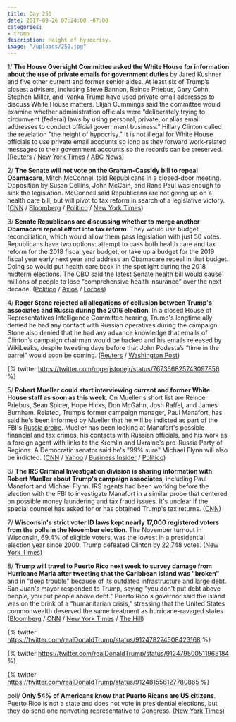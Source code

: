 ```yaml
---
title: Day 250
date: 2017-09-26 07:24:00 -07:00
categories:
- trump
description: Height of hypocrisy.
image: "/uploads/250.jpg"
---
```


1/ **The House Oversight Committee asked the White House for information about the use of private emails for government duties** by Jared Kushner and five other current and former senior aides. At least six of Trump’s closest advisers, including Steve Bannon, Reince Priebus, Gary Cohn, Stephen Miller, and Ivanka Trump have used private email addresses to discuss White House matters. Elijah Cummings said the committee would examine whether administration officials were “deliberately trying to circumvent (federal) laws by using personal, private, or alias email addresses to conduct official government business.” Hillary Clinton called the revelation "the height of hypocrisy." It is not illegal for White House officials to use private email accounts so long as they forward work-related messages to their government accounts so the records can be preserved. ([Reuters](https://www.reuters.com/article/us-usa-trump-emails/house-panel-probing-private-email-use-by-white-house-aides-idUSKCN1C101M) / [New York Times](https://www.nytimes.com/2017/09/25/us/politics/private-email-trump-kushner-bannon.html) / [ABC News](http://abcnews.go.com/Politics/hillary-clinton-slams-trump-admin-private-emails-height/story?id=50094787))

2/ **The Senate will not vote on the Graham-Cassidy bill to repeal Obamacare**, Mitch McConnell told Republicans in a closed-door meeting. Opposition by Susan Collins, John McCain, and Rand Paul was enough to sink the legislation. McConnell said Republicans are not giving up on a health care bill, but will pivot to tax reform in search of a legislative victory. ([CNN](http://www.cnn.com/2017/09/26/politics/health-care-republican-senate-vote/index.html) / [Bloomberg](https://www.bloomberg.com/news/articles/2017-09-26/senate-gop-drops-obamacare-repeal-effort-for-lack-of-support) / [Politico](http://www.politico.com/story/2017/09/26/obamacare-repeal-failure-republican-senate-243148) / [New York Times](https://www.nytimes.com/2017/09/26/us/politics/mcconnell-obamacare-repeal-graham-cassidy-trump.html))

3/ **Senate Republicans are discussing whether to merge another Obamacare repeal effort into tax reform**. They would use budget reconciliation, which would allow them pass legislation with just 50 votes. Republicans have two options: attempt to pass both health care and tax reform for the 2018 fiscal year budget, or take up a budget for the 2019 fiscal year early next year and address an Obamacare repeal in that budget. Doing so would put health care back in the spotlight during the 2018 midterm elections. The CBO said the latest Senate health bill would cause millions of people to lose “comprehensive health insurance” over the next decade. ([Politico](http://www.politico.com/story/2017/09/25/obamacare-repeal-republicans-budget-243125) / [Axios](https://www.axios.com/some-republicans-want-to-combine-tax-and-health-care-in-18-budget-2489571972.html) / [Forbes](https://www.forbes.com/sites/brucejapsen/2017/09/25/cbo-graham-cassidy-trumpcare-bill-reduce-coverage-for-millions/#417b5ce97966))

4/ **Roger Stone rejected all allegations of collusion between Trump's associates and Russia during the 2016 election**. In a closed House of Representatives Intelligence Committee hearing, Trump's longtime ally denied he had any contact with Russian operatives during the campaign. Stone also denied that he had any advance knowledge that emails of Clinton’s campaign chairman would be hacked and his emails released by WikiLeaks, despite tweeting days before that John Podesta’s “time in the barrel” would soon be coming. ([Reuters](https://www.reuters.com/article/us-usa-trump-russia-stone/trump-ally-stone-flatly-rejects-allegations-of-russia-collusion-idUSKCN1C103S) / [Washington Post](https://www.washingtonpost.com/powerpost/roger-stone-plans-to-deny-collusion-evidence-of-russia-hacking-to-congress/2017/09/25/e0c0f074-a24f-11e7-b14f-f41773cd5a14_story.html))

{% twitter https://twitter.com/rogerjstonejr/status/767366825743097856 %}

5/ **Robert Mueller could start interviewing current and former White House staff as soon as this week**. On Mueller's short list are Reince Priebus, Sean Spicer, Hope Hicks, Don McGahn, Josh Raffel, and James Burnham. Related, Trump’s former campaign manager, Paul Manafort, has said he's been informed by Mueller that he will be indicted as part of the FBI's <a href="{{ site.baseurl }}/trump-russia-investigation/">Russia probe</a>. Mueller has been looking at Manafort's possible financial and tax crimes, his contacts with Russian officials, and his work as a foreign agent with links to the Kremlin and Ukraine's pro-Russia Party of Regions. A Democratic senator said he's "99% sure" Michael Flynn will also be indicted. ([CNN](http://www.cnn.com/2017/09/26/politics/white-house-special-counsel-robert-mueller/index.html?adkey=bn) / [Yahoo](https://www.yahoo.com/news/roger-stone-manaforts-mood-amazingly-good-despite-coming-indictment-223127822.html) / [Business Insider](http://www.businessinsider.com/roger-stone-manafort-confirmed-that-muellers-team-plans-to-indict-him-2017-9) / [Politico](http://www.politico.com/story/2017/09/26/indictments-michael-flynn-paul-manafort-richard-blumenthal-says-243158))

6/ **The IRS Criminal Investigation division is sharing information with Robert Mueller about Trump's campaign associates**, including Paul Manafort and Michael Flynn. IRS agents had been working before the election with the FBI to investigate Manafort in a similar probe that centered on possible money laundering and tax fraud issues. It's unclear if the special counsel has asked for or has obtained Trump's tax returns. ([CNN](http://www.cnn.com/2017/09/26/politics/special-counsel-irs-russia-probe-information-sharing/))

7/ **Wisconsin's strict voter ID laws kept nearly 17,000 registered voters from the polls in the November election**. The November turnout in Wisconsin, 69.4% of eligible voters, was the lowest in a presidential election year since 2000. Trump defeated Clinton by 22,748 votes. ([New York Times](https://www.nytimes.com/2017/09/25/us/wisconsin-voters.html))

8/ **Trump will travel to Puerto Rico next week to survey damage from Hurricane Maria after tweeting that the Caribbean island was "broken"** and in "deep trouble" because of its outdated infrastructure and large debt. San Juan's mayor responded to Trump, saying "you don't put debt above people, you put people above debt." Puerto Rico's governor said the island was on the brink of a “humanitarian crisis," stressing that the United States commonwealth deserved the same treatment as hurricane-ravaged states. ([Bloomberg](https://www.bloomberg.com/news/articles/2017-09-26/trump-says-he-will-survey-puerto-rico-storm-damage-next-tuesday) / [CNN](http://www.cnn.com/2017/09/26/politics/san-juan-mayor-puerto-rico-cnntv/) / [New York Times](https://www.nytimes.com/2017/09/25/us/puerto-rico-maria-fema-disaster-.html?_r=0) / [The Hill](http://thehill.com/homenews/administration/352388-trump-puerto-rico-is-in-deep-trouble-after-hurricane-destruction))

{% twitter https://twitter.com/realDonaldTrump/status/912478274508423168 %}

{% twitter https://twitter.com/realDonaldTrump/status/912479500511965184 %}

{% twitter https://twitter.com/realDonaldTrump/status/912481556127780865 %}

poll/ **Only 54% of Americans know that Puerto Ricans are US citizens**. Puerto Rico is not a state and does not vote in presidential elections, but they do send one nonvoting representative to Congress. ([New York Times](https://www.nytimes.com/2017/09/26/upshot/nearly-half-of-americans-dont-know-people-in-puerto-ricoans-are-fellow-citizens.html))